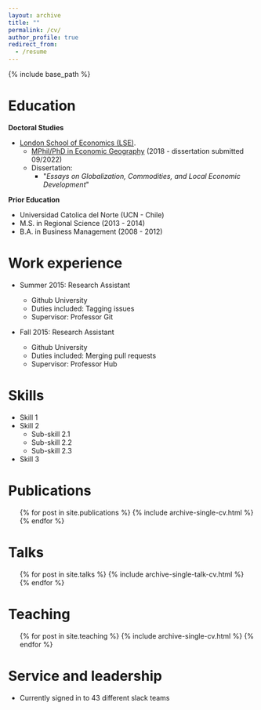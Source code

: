 ```yaml
---
layout: archive
title: ""
permalink: /cv/
author_profile: true
redirect_from:
  - /resume
---
```


{% include base_path %}

Education
======

**Doctoral Studies**

* [London School of Economics (LSE)](https://www.lse.ac.uk).  
  * [MPhil/PhD in Economic Geography](https://www.lse.ac.uk/study-at-lse/Graduate/degree-programmes-2023/MPhilPhD-Economic-Geography) (2018 - dissertation submitted 09/2022)
  * Dissertation: 
    * &quot;<i>Essays on Globalization, Commodities, and Local Economic Development</i>&quot;

**Prior Education**

*  Universidad Catolica del Norte (UCN - Chile)
  *  M.S. in Regional Science (2013 - 2014)
  *  B.A. in Business Management (2008 - 2012)

Work experience
======
* Summer 2015: Research Assistant
  * Github University
  * Duties included: Tagging issues
  * Supervisor: Professor Git

* Fall 2015: Research Assistant
  * Github University
  * Duties included: Merging pull requests
  * Supervisor: Professor Hub
  
Skills
======
* Skill 1
* Skill 2
  * Sub-skill 2.1
  * Sub-skill 2.2
  * Sub-skill 2.3
* Skill 3

Publications
======
  <ul>{% for post in site.publications %}
    {% include archive-single-cv.html %}
  {% endfor %}</ul>
  
Talks
======
  <ul>{% for post in site.talks %}
    {% include archive-single-talk-cv.html %}
  {% endfor %}</ul>
  
Teaching
======
  <ul>{% for post in site.teaching %}
    {% include archive-single-cv.html %}
  {% endfor %}</ul>
  
Service and leadership
======
* Currently signed in to 43 different slack teams
